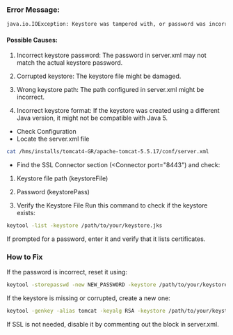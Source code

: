 ### Error Message:

```bash
java.io.IOException: Keystore was tampered with, or password was incorrect
```
#### Possible Causes:

1. Incorrect keystore password: The password in server.xml may not match the actual keystore password.

2. Corrupted keystore: The keystore file might be damaged.

3. Wrong keystore path: The path configured in server.xml might be incorrect.

4. Incorrect keystore format: If the keystore was created using a different Java version, it might not be compatible with Java 5.

* Check Configuration
* Locate the server.xml file

```bash
cat /hms/installs/tomcat4-GR/apache-tomcat-5.5.17/conf/server.xml
```
* Find the SSL Connector section (<Connector port="8443") and check:

1. Keystore file path (keystoreFile)

2. Password (keystorePass)

3. Verify the Keystore File Run this command to check if the keystore exists:

```bash
keytool -list -keystore /path/to/your/keystore.jks
```
If prompted for a password, enter it and verify that it lists certificates.

### How to Fix
If the password is incorrect, reset it using:

```bash
keytool -storepasswd -new NEW_PASSWORD -keystore /path/to/your/keystore.jks
```
If the keystore is missing or corrupted, create a new one:

```bash
keytool -genkey -alias tomcat -keyalg RSA -keystore /path/to/your/keystore.jks -validity 3650

```
If SSL is not needed, disable it by commenting out the <Connector port="8443" /> block in server.xml.